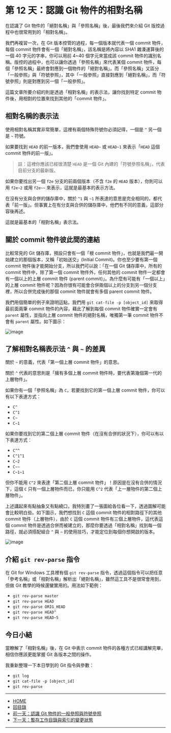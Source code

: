第 12 天：認識 Git 物件的相對名稱
=================================================

在認識了 Git 物件的「絕對名稱」與「參照名稱」後，最後我們來介紹 Git 版控過程中也很常用到的「相對名稱」。

我們再複習一次，在 Git 版本控管的過程，每一個版本就代表一個 commit 物件，每個 commit 物件會有一個「絕對名稱」，該名稱是將內容以 SHA1 雜湊運算後的一個 40 字元的字串，你可以用前 4~40 個字元來當成該 commit 物件的識別名稱。版控的過程中，也可以讓你透過「參照名稱」來代表某個 commit 物件，每個「參照名稱」最終會對應到一個物件的「絕對名稱」。而「參照名稱」又區分「一般參照」與「符號參照」，其中「一般參照」直接對應到「絕對名稱」，而「符號參照」則是對應到另一個「一般參照」。

這篇文章所要介紹的則是透過「相對名稱」的表示法，讓你找到特定 commit 物件後，用相對的位置來找到其他的「commit 物件」。

相對名稱的表示法
----------------

使用相對名稱其實非常簡單，這裡有兩個特殊符號你必須記得，一個是 `^` 另一個是 `~` 符號。

如果要找到 `HEAD` 的前一版本，我們會使用 `HEAD~` 或 `HEAD~1` 來表示「`HEAD` 這個 commit 物件的前一版」。

> 註：這裡你應該已經很清楚 `HEAD` 是一個 Git 內建的「符號參照名稱」，代表目前分支的最新版。

如果你要找出另一個 `f2e` 分支的前兩個版本（不含 `f2e` 的 `HEAD` 版本），你則可以用 `f2e~2` 或用 `f2e~~` 來表示，這就是最基本的表示方法。

在沒有分支與合併的儲存庫中，關於 `^1` 與 `~1` 所表達的意思是完全相同的，都代表「前一版」。但事實上在有分支與合併的儲存庫中，他們有不同的意義，這部分容後再述。

這就是最基本的「相對名稱」表示法。


關於 commit 物件彼此間的連結
---------------------------

比較常見的 Git 儲存庫，預設只會有一個「根 commit 物件」，也就是我們最一開始建立的那個版本，又稱「初始送交」(Initial Commit)。你也至少要有第一個 commit 物件後才能開始分支，所以我們可以說：「在一個 Git 儲存庫中，所有的 commit 物件中，除了第一個 commit 物件外，任何其他的 commit 物件一定都會有一個以上的上層 commit 物件 (parent commit)」。為什麼有可能有「一個以上」的上層 commit 物件呢？因為你很有可能會合併兩個以上的分支到另一個分支裡，所以合併完成後的那個 commit 物件就會有多個 parent commit 物件。

我們用個簡單的例子來證明這點，我們用 `git cat-file -p [object_id]` 來取得最前面兩筆 commit 物件的內容，藉此了解到每個 commit 物件確實一定會有 `parent` 屬性，並指向上層 commit 物件的絕對名稱，唯獨第一筆 commit 物件不會有 `parent` 屬性。如下圖示：

![image](../figures/12/01.png)

了解相對名稱表示法 `^` 與 `~` 的差異
------------------------------------

關於 `~` 的意義，代表「第一個上層 commit 物件」的意思。

關於 `^` 代表的意思則是「擁有多個上層 commit 物件時，要代表第幾個第一代的上層物件」。

如果你有一個「參照名稱」為 `C`，若要找到它的第一個上層 commit 物件，你可以有以下表達方式：

* `C^`
* `C^1`
* `C~`
* `C~1`

如果你要找到它的第二個上層 commit 物件（在沒有合併的狀況下），你可以有以下表達方式：

* `C^^`
* `C^1^1`
* `C~2`
* `C~~`
* `C~1~1`

但你不能用 `C^2` 來表達「第二個上層 commit 物件」！原因是在沒有合併的情況下，這個 `C` 只有一個上層物件而已，你只能用 `C^2` 代表「上一層物件的第二個上層物件」。

上述講起來有點抽象又有點繞口，我特別畫了一張圖給各位看一下，透過圖解可能會比較明白些。如下圖示，我們想找到 `C` 這個 commit 物件的相對路徑下的其他 commit 物件（上層物件），由於 `C` 這個 commit 物件有三個上層物件，這代表這個 commit 物件是透過合併而被建立的，那麼你要透過「相對名稱」找到每一個路徑，就必須搭配組合 `^` 與 `~` 的使用技巧，才能定位到每個你想開啟的版本。

![image](../figures/12/02.png)


介紹 `git rev-parse` 指令
--------------------------

在 Git for Windows 工具裡有個 `git rev-parse` 指令，透過這個指令可以把任意「參考名稱」或「相對名稱」解析出「絕對名稱」，雖然這工具不是很常會用到，但做 Git 教學的時候還蠻實用的。用法如下範例：

* `git rev-parse master`
* `git rev-parse HEAD`
* `git rev-parse ORIG_HEAD`
* `git rev-parse HEAD^`
* `git rev-parse HEAD~5`


今日小結
-------

當瞭解了「相對名稱」後，在 Git 中表示 commit 物件的各種方式已經講解完畢，相信你應該更能掌握 Git 各版本之間的操作。

我重新整理一下本日學到的 Git 指令與參數：

* `git log`
* `git cat-file -p [object_id]`
* `git rev-parse`



****
* [HOME](../README.md)
* [回目錄](README.md)
* [前一天：認識 Git 物件的一般參照與符號參照](11.md)
* [下一天：暫存工作目錄與索引的變更狀態](13.md)

****